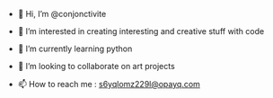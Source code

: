 - 👋 Hi, I’m @conjonctivite

- 👀 I’m interested in creating interesting and creative stuff with code
- 🌱 I’m currently learning python
- 💞️ I’m looking to collaborate on art projects
- 📫 How to reach me : s6yqlomz229l@opayq.com 
